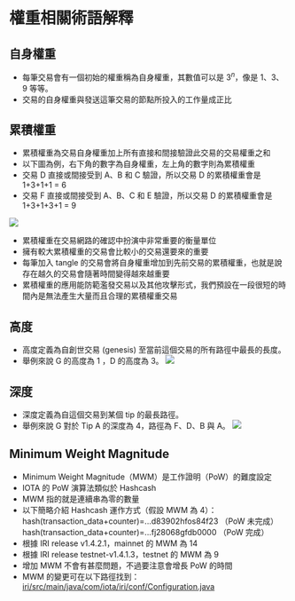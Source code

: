 # 權重相關術語解釋
## 自身權重
* 每筆交易會有一個初始的權重稱為自身權重，其數值可以是 $3^n$，像是 1、3、9 等等。
* 交易的自身權重與發送這筆交易的節點所投入的工作量成正比

## 累積權重
* 累積權重為交易自身權重加上所有直接和間接驗證此交易的交易權重之和
* 以下圖為例，右下角的數字為自身權重，左上角的數字則為累積權重
* 交易 D 直接或間接受到 A、B 和 C 驗證，所以交易 D 的累積權重會是 1+3+1+1 = 6
* 交易 F 直接或間接受到 A、B、C 和 E 驗證，所以交易 D 的累積權重會是 1+3+1+3+1 = 9

![](https://i.imgur.com/1oeX0hW.png)

* 累積權重在交易網路的確認中扮演中非常重要的衡量單位
* 擁有較大累積權重的交易會比較小的交易還要來的重要
* 每筆加入 tangle 的交易會將自身權重增加到先前交易的累積權重，也就是說存在越久的交易會隨著時間變得越來越重要
* 累積權重的應用能防範濫發交易以及其他攻擊形式，我們預設在一段很短的時間內是無法產生大量而且合理的累積權重交易

## 高度
* 高度定義為自創世交易 (genesis) 至當前這個交易的所有路徑中最長的長度。
* 舉例來說 G 的高度為 1 ，D 的高度為 3。
![](https://i.imgur.com/Oyt3IWK.png)

## 深度
* 深度定義為自這個交易到某個 tip 的最長路徑。
* 舉例來說 G 對於 Tip A 的深度為 4，路徑為 F、D、B 與 A。
![](https://i.imgur.com/Oyt3IWK.png)

## Minimum Weight Magnitude
* Minimum Weight Magnitude（MWM）是工作證明（PoW）的難度設定
* IOTA 的 PoW 演算法類似於 Hashcash
* MWM 指的就是連續串為零的數量
* 以下簡略介紹 Hashcash 運作方式（假設 MWM 為 4）：
hash(transaction_data+counter)=...d83902hfos84f23 （PoW 未完成）
hash(transaction_data+counter)=...fj28068gfdb0000 （PoW 完成）
* 根據 IRI release v1.4.2.1，mainnet 的 MWM 為 14
* 根據 IRI release testnet-v1.4.1.3，testnet 的 MWM 為 9
* 增加 MWM 不會有甚麼問題，不過要注意會增長 PoW 的時間
* MWM 的變更可在以下路徑找到： [iri/src/main/java/com/iota/iri/conf/Configuration.java](https://github.com/iotaledger/iri/blob/dev/src/main/java/com/iota/iri/conf/Configuration.java)
